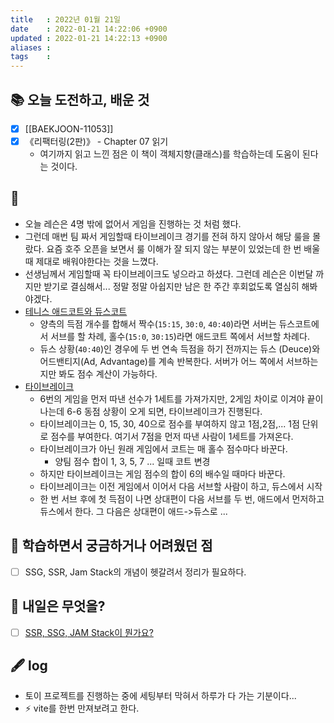 ```yaml
---
title   : 2022년 01월 21일 
date    : 2022-01-21 14:22:06 +0900
updated : 2022-01-21 14:22:13 +0900
aliases : 
tags    : 
---
```

## 📚 오늘 도전하고, 배운 것
- [x] [[BAEKJOON-11053]]
- [x] 《리팩터링(2판)》 - Chapter 07 읽기
	- 여기까지 읽고 느낀 점은 이 책이 객체지향(클래스)를 학습하는데 도움이 된다는 것이다. 

## 🎾
- 오늘 레슨은 4명 밖에 없어서 게임을 진행하는 것 처럼 했다.
- 그런데 매번 팀 짜서 게임할때 타이브레이크 경기를 전혀 하지 않아서 해당 룰을 몰랐다. 요즘 호주 오픈을 보면서 룰 이해가 잘 되지 않는 부분이 있었는데 한 번 배울 때 제대로 배워야한다는 것을 느꼈다.
- 선생님께서 게임할때 꼭 타이브레이크도 넣으라고 하셨다. 그런데 레슨은 이번달 까지만 받기로 결심해서... 정말 정말 아쉽지만 남은 한 주간 후회없도록 열심히 해봐야겠다. 
- [테니스 애드코트와 듀스코트](https://m.blog.naver.com/dottn/221637832905)
	- 양측의 득점 개수를 합해서 짝수(`15:15`, `30:0`, `40:40`)라면 서버는 듀스코트에서 서브를 할 차례, 홀수(`15:0`, `30:15`)라면 애드코트 쪽에서 서브할 차례다. 
	- 듀스 상황(`40:40`)인 경우에 두 번 연속 득점을 하기 전까지는 듀스 (Deuce)와 어드밴티지(Ad, Advantage)를 계속 반복한다. 서버가 어느 쪽에서 서브하는지만 봐도 점수 계산이 가능하다.  
- [타이브레이크](https://livingnh.tistory.com/m/entry/%ED%85%8C%EB%8B%88%EC%8A%A4-%ED%83%80%EC%9D%B4-%EB%B8%8C%EB%A0%88%EC%9D%B4%ED%81%AC-%EC%8B%9C%EC%8A%A4%ED%85%9C)
	- 6번의 게임을 먼저 따낸 선수가 1세트를 가져가지만, 2게임 차이로 이겨야 끝이 나는데 6-6 동점 상황이 오게 되면, 타이브레이크가 진행된다. 
	- 타이브레이크는 0, 15, 30, 40으로 점수를 부여하지 않고 1점,2점,... 1점 단위로 점수를 부여한다. 여기서 7점을 먼저 따낸 사람이 1세트를 가져온다. 
	- 타이브레이크가 아닌 원래 게임에서 코트는 매 홀수 점수마다 바꾼다.
		- 양팀 점수 합이 1, 3, 5, 7 ... 일때 코트 변경
	- 하지만 타이브레이크는 게임 점수의 합이 6의 배수일 때마다 바꾼다.
	- 타이브레이크는 이전 게임에서 이어서 다음 서브할 사람이 하고, 듀스에서 시작
	- 한 번 서브 후에 첫 득점이 나면 상대편이 다음 서브를 두 번, 애드에서 먼저하고 듀스에서 한다. 그 다음은 상대편이 애드->듀스로 ... 

## 🤔 학습하면서 궁금하거나 어려웠던 점 
- [ ] SSG, SSR, Jam Stack의 개념이 헷갈려서 정리가 필요하다. 

## 🌅 내일은 무엇을?
- [ ] [SSR, SSG, JAM Stack이 뭔가요?](https://youtu.be/5ILR9Vd_Vos)

## 🖋 log
- 토이 프로젝트를 진행하는 중에 세팅부터 막혀서 하루가 다 가는 기분이다...
- ⚡️ vite를 한번 만져보려고 한다. 